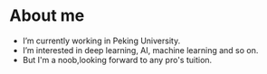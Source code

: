# About me
- I’m currently working in Peking University.
- I’m interested in deep learning, AI, machine learning and so on.
- But I'm a noob,looking forward to any pro's tuition. 

<!--
**CarlYuHQ/CarlYuHQ** is a ✨ _special_ ✨ repository because its `README.md` (this file) appears on your GitHub profile.

Here are some ideas to get you started:

- 🔭 I’m currently working on ...
- 🌱 I’m currently learning ...
- 👯 I’m looking to collaborate on ...
- 🤔 I’m looking for help with ...
- 💬 Ask me about ...
- 📫 How to reach me: ...
- 😄 Pronouns: ...
- ⚡ Fun fact: ...
-->
